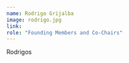 ```yaml
---
name: Rodrigo Grijalba
image: rodrigo.jpg
link: 
role: "Founding Members and Co-Chairs"
---
```

Rodrigos

